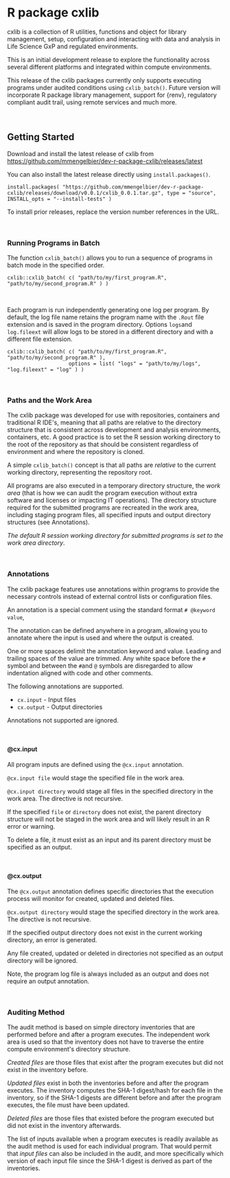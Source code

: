 # R package cxlib

cxlib is a collection of R utilities, functions and object for library management, setup, configuration and interacting with data and analysis in Life Science GxP and regulated environments.

This is an initial development release to explore the functionality across several different platforms and integrated within compute environments.

This release of the cxlib packages currently only supports executing programs under audited conditions using `cxlib_batch()`. Future version will incorporate R package library management, support for {renv}, regulatory compliant audit trail, using remote services and much more.

<br/>



## Getting Started

Download and install the latest release of cxlib from https://github.com/mmengelbier/dev-r-package-cxlib/releases/latest

You can also install the latest release directly using `install.packages()`.   

```
install.packages( "https://github.com/mmengelbier/dev-r-package-cxlib/releases/download/v0.0.1/cxlib_0.0.1.tar.gz", type = "source", INSTALL_opts = "--install-tests" )
```

To install prior releases, replace the version number references in the URL.

<br/>


### Running Programs in Batch 

The function `cxlib_batch()` allows you to run a sequence of programs in batch mode in the specified order. 

```
cxlib::cxlib_batch( c( "path/to/my/first_program.R", "path/to/my/second_program.R" ) )
```

<br/>

Each program is run independently generating one log per program. By default, the log file name retains the program name with the `.Rout` file extension and is saved 
in the program directory. Options `logs`and `log.fileext` will allow logs to be stored in a different directory and with a different file extension.

```
cxlib::cxlib_batch( c( "path/to/my/first_program.R", "path/to/my/second_program.R" ), 
                    options = list( "logs" = "path/to/my/logs", "log.fileext" = "log" ) )
```

<br/>

### Paths and the Work Area
The cxlib package was developed for use with repositories,  containers and traditional R IDE's, meaning that all paths are relative to the directory structure that is consistent across development and analysis environments, containers, etc. A good practice is to set the R session working directory to the root of the repository as that should be consistent regardless of environment and where the repository is cloned.

A simple `cxlib_batch()` concept is that all paths are _relative_ to the current working directory, representing the repository root. 

All programs are also executed in a temporary directory structure, the _work area_ (that is how we can audit the program execution without extra software and licenses or impacting IT operations). The directory structure required for the submitted programs are recreated in the work area, including staging program files, all specified inputs and output directory structures (see Annotations).

_The default R session working directory for submitted programs is set to the work area directory_.


<br/>


### Annotations
The cxlib package features use annotations within programs to provide the necessary controls instead of external control lists or configuration files. 

An annotation is a special comment using the standard format `# @keyword value`,

The annotation can be defined anywhere in a program, allowing you to annotate where the input is used and where the output is created. 

One or more spaces delimit the annotation keyword and value. Leading and trailing spaces of the value are trimmed. Any white space before the `#` symbol and between the `#`and `@` symbols are disregarded to allow indentation aligned with code and other comments.

The following annotations are supported.

+ `cx.input` - Input files
+ `cx.output` - Output directories

Annotations not supported are ignored. 

<br/>


#### @cx.input
All program inputs are defined using the `@cx.input` annotation.

`@cx.input file` would stage the specified file in the work area.

`@cx.input directory` would stage all files in the specified directory in the work area. The directive is not recursive.

If the specified `file` or `directory` does not exist, the parent directory structure will not be staged in the work area and will likely result in an
R error or warning.

To delete a file, it must exist as an input and its parent directory must be specified as an output.

<br/>


#### @cx.output
The `@cx.output` annotation defines specific directories that the execution process will monitor for created, updated and deleted files.

`@cx.output directory` would stage the specified directory in the work area. The directive is not recursive.

If the specified output directory does not exist in the current working directory, an error is generated.

Any file created, updated or deleted in directories not specified as an output directory will be ignored.

Note, the program log file is always included as an output and does not require an output annotation.

<br/>



### Auditing Method
The audit method is based on simple directory inventories that are performed before and after a program executes. The independent work area is used so that the inventory does not have to traverse the entire compute environment's directory structure. 

_Created files_ are those files that exist after the program executes but did not exist in the inventory before.

_Updated files_ exist in both the inventories before and after the program executes. The inventory computes the SHA-1 digest/hash for each file in the inventory, so if the SHA-1 digests are different before and after the program executes, the file must have been updated.

_Deleted files_ are those files that existed before the program executed but did not exist in the inventory afterwards.

The list of inputs available when a program executes is readily available as the audit method is used for each individual program. That would permit that _input files_ can also be included in the audit, and more specifically which version of each input file since the SHA-1 digest is derived as part of the inventories.
